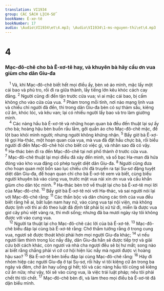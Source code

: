 ```yaml
---
translation: VI1934
group: CÁC SÁCH LỊCH-SỬ
bookName: Ê-xơ-tê 
bookNumber: 17
audio: \Audio\VI1934\et\4.mp3; \Audio\VI1934\1-ms-nguyen-thi\et\4.mp3
---
```


<div class="title"><h1>4</h1><h3>Mạc-đô-chê cho bà Ê-xơ-tê hay, và khuyên bà hãy cầu ơn vua giùm cho dân Giu-đa</h3></div>
<span class="verse et_4_1"> <sup>1</sup> Vả, khi Mạc-đô-chê biết hết mọi điều ấy, bèn xé áo mình, mặc lấy một cái bao và phủ tro, rồi đi ra giữa thành, lấy tiếng lớn kêu khóc cách cay đắng. </span>
<span class="verse et_4_2"><sup>2</sup> Người cũng đi đến tận trước cửa vua; vì ai mặc cái bao, bị cấm không cho vào cửa của vua. </span>
<span class="verse et_4_3"><sup>3</sup> Phàm trong mỗi tỉnh, nơi nào mạng lịnh vua và chiếu chỉ người đã đến, thì trong dân Giu-đa bèn có sự thảm sầu, kiêng cữ ăn, khóc lóc, và kêu van; lại có nhiều người lấy bao và tro làm giường mình. <br/></span>
<span class="verse et_4_4"> <sup>4</sup> Các nàng hầu bà Ê-xơ-tê và những hoạn quan bà đều đến thuật lại sự ấy cho bà; hoàng hậu bèn buồn rầu lắm, gởi quần áo cho Mạc-đô-chê mặc, để lột bao khỏi mình người; nhưng người không khứng nhận. </span>
<span class="verse et_4_5"><sup>5</sup> Bấy giờ bà Ê-xơ-tê gọi Ha-thác, một hoạn quan của vua, mà vua đã đặt hầu chực bà, rồi biểu người đi đến Mạc-đô-chê hỏi cho biết có việc gì, và nhân sao đã có vậy. </span>
<span class="verse et_4_6"><sup>6</sup> Ha-thác bèn đi ra đến Mạc-đô-chê tại nơi phố thành ở trước cửa vua. </span>
<span class="verse et_4_7"><sup>7</sup> Mạc-đô-chê thuật lại mọi điều đã xảy đến mình, và số bạc Ha-man đã hứa đóng vào kho vua đặng có phép tuyệt diệt dân Giu-đa. </span>
<span class="verse et_4_8"><sup>8</sup> Người cũng đưa cho hoạn quan một bổn sao lục chiếu chỉ đã truyền ra tại Su-sơ đặng tuyệt diệt dân Giu-đa, để hoạn quan chỉ cho bà Ê-xơ-tê xem và biết, cùng biểu người khuyên bà vào cùng vua, trước mặt vua nài xin ơn vua và cầu khẩn giùm cho dân tộc mình. </span>
<span class="verse et_4_9"><sup>9</sup> Ha-thác bèn trở về thuật lại cho bà Ê-xơ-tê mọi lời của Mạc-đô-chê. </span>
<span class="verse et_4_10"><sup>10</sup> Bấy giờ bà Ê-xơ-tê nói với Ha-thác, và sai người nói lại với Mạc-đô-chê rằng: </span>
<span class="verse et_4_11"><sup>11</sup> Các thần bộc và dân chúng các tỉnh của vua đều biết rằng hễ ai, bất luận nam hay nữ, vào cùng vua tại nội viện, mà không được lịnh vời thì ai đó theo luật đã định tất phải bị xử tử đi, miễn là được vua giơ cây phủ việt vàng ra, thì mới sống; nhưng đã ba mươi ngày rày tôi không được vời vào cung vua. <br/></span>
<span class="verse et_4_12"> <sup>12</sup> Người ta thuật lại cho Mạc-đô-chê các lời của bà Ê-xơ-tê. </span>
<span class="verse et_4_13"><sup>13</sup> Mạc-đô-chê biểu đáp lại cùng bà Ê-xơ-tê rằng: Chớ thầm tưởng rằng ở trong cung vua, ngươi sẽ được thoát khỏi phải hơn mọi người Giu-đa khác; </span>
<span class="verse et_4_14"><sup>14</sup> vì nếu ngươi làm thinh trong lúc nầy đây, dân Giu-đa hẳn sẽ được tiếp trợ và giải cứu bởi cách khác, còn ngươi và nhà cha ngươi đều sẽ bị hư mất; song nào ai biết rằng chẳng phải vì cớ cơ hội hiện lúc nầy mà ngươi được vị hoàng hậu sao? </span>
<span class="verse et_4_15"><sup>15</sup> Bà Ê-xơ-tê bèn biểu đáp lại cùng Mạc-đô-chê rằng: </span>
<span class="verse et_4_16"><sup>16</sup> Hãy đi nhóm hiệp các người Giu-đa ở tại Su-sơ, rồi hãy vì tôi kiêng cữ ăn trong ba ngày và đêm, chớ ăn hay uống gì hết; tôi và các nàng hầu tôi cũng sẽ kiêng cữ ăn nữa; như vậy, tôi sẽ vào cùng vua, là việc trái luật pháp; nếu tôi phải chết thì tôi chết. </span>
<span class="verse et_4_17"><sup>17</sup> Mạc-đô-chê bèn đi, và làm theo mọi điều bà Ê-xơ-tê đã dặn biểu mình. <br/></span>
